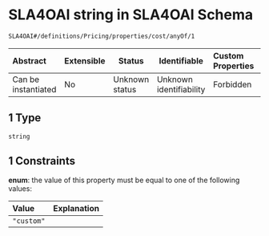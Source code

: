 # SLA4OAI string in SLA4OAI Schema

```txt
SLA4OAI#/definitions/Pricing/properties/cost/anyOf/1
```




| Abstract            | Extensible | Status         | Identifiable            | Custom Properties | Additional Properties | Access Restrictions | Defined In                                                                       |
| :------------------ | ---------- | -------------- | ----------------------- | :---------------- | --------------------- | ------------------- | -------------------------------------------------------------------------------- |
| Can be instantiated | No         | Unknown status | Unknown identifiability | Forbidden         | Allowed               | none                | [SLA4OAI.schema.json\*](../SLA4OAI.schema.json "open original schema") |

## 1 Type

`string`

## 1 Constraints

**enum**: the value of this property must be equal to one of the following values:

| Value      | Explanation |
| :--------- | ----------- |
| `"custom"` |             |
